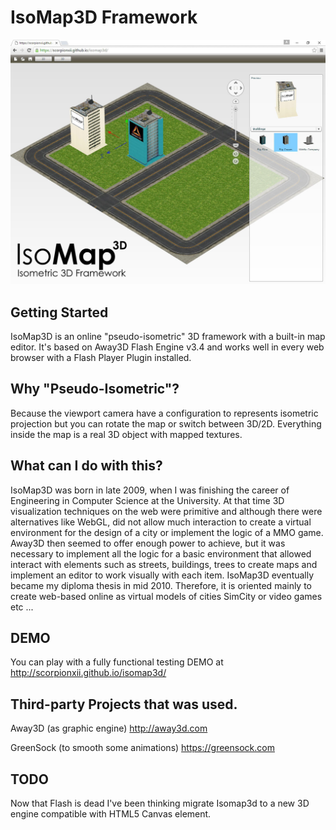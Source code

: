 IsoMap3D Framework
==================
![alt tag](https://raw.githubusercontent.com/scorpionxii/isomap3d/master/screenshot.jpg)

Getting Started
---------------
IsoMap3D is an online "pseudo-isometric" 3D framework with a built-in map editor. It's based on Away3D Flash Engine v3.4 and works well in every web browser with a Flash Player Plugin installed.

Why "Pseudo-Isometric"?
-----------------------
Because the viewport camera have a configuration to represents isometric projection but you can rotate the map or switch between 3D/2D. Everything inside the map is a real 3D object with mapped textures.

What can I do with this?
------------------------
IsoMap3D was born in late 2009, when I was finishing the career of Engineering in Computer Science at the University. At that time 3D visualization techniques on the web were primitive and although there were alternatives like WebGL, did not allow much interaction to create a virtual environment for the design of a city or implement the logic of a MMO game. Away3D then seemed to offer enough power to achieve, but it was necessary to implement all the logic for a basic environment that allowed interact with elements such as streets, buildings, trees to create maps and implement an editor to work visually with each item. IsoMap3D eventually became my diploma thesis in mid 2010. Therefore, it is oriented mainly to create web-based online as virtual models of cities SimCity or video games etc ...

DEMO
----
You can play with a fully functional testing DEMO at http://scorpionxii.github.io/isomap3d/

Third-party Projects that was used.
-----------------------------------
Away3D (as graphic engine) http://away3d.com

GreenSock (to smooth some animations) https://greensock.com

TODO
----
Now that Flash is dead I've been thinking migrate Isomap3d to a new 3D engine compatible with HTML5 Canvas element.
